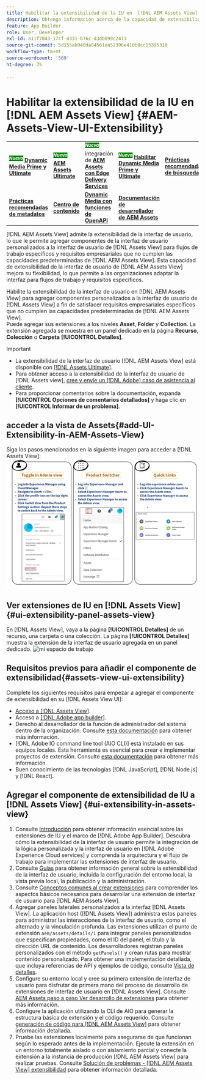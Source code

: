 ```yaml
---
title: Habilitar la extensibilidad de la IU en  [!DNL AEM Assets View]
description: Obtenga información acerca de la capacidad de extensibilidad de la interfaz de usuario de  [!DNL AEM Assets View]. [!DNL AEM Assets View] UI permite agregar componentes de interfaz de usuario personalizados para satisfacer necesidades empresariales específicas.
feature: App Builder
role: User, Developer
exl-id: a11f7043-17cf-4331-b76c-d3db099c2411
source-git-commit: 5d155ab940da84561ea52396e410b0cc15395310
workflow-type: tm+mt
source-wordcount: '569'
ht-degree: 3%

---
```


# Habilitar la extensibilidad de la IU en [!DNL AEM Assets View] {#AEM-Assets-View-UI-Extensibility}

<table>
    <tr>
        <td>
            <sup style= "background-color:#008000; color:#FFFFFF; font-weight:bold"><i>Nuevo</i></sup> <a href="/help/assets/dynamic-media/dm-prime-ultimate.md"><b>Dynamic Media Prime y Ultimate</b></a>
        </td>
        <td>
            <sup style= "background-color:#008000; color:#FFFFFF; font-weight:bold"><i>Nuevo</i></sup> <a href="/help/assets/assets-ultimate-overview.md"><b>AEM Assets Ultimate</b></a>
        </td>
        <td>
            <sup style= "background-color:#008000; color:#FFFFFF; font-weight:bold"><i>Nueva</i></sup> integración de <a href="/help/assets/integrate-aem-assets-edge-delivery-services.md"><b>AEM Assets con Edge Delivery Services</b></a>
        </td>
          <td>
            <sup style= "background-color:#008000; color:#FFFFFF; font-weight:bold"><i>Nuevo</i></sup> <a href="/help/assets/dynamic-media/enable-dynamic-media-prime-and-ultimate.md"><b>Habilitar Dynamic Media Prime y Ultimate</b></a>
        </td>
        <td>
            <a href="/help/assets/search-best-practices.md"><b>Prácticas recomendadas de búsqueda</b></a>
        </td>
    </tr>
    <tr>
        <td>
            <a href="/help/assets/metadata-best-practices.md"><b>Prácticas recomendadas de metadatos</b></a>
        </td>
        <td>
            <a href="/help/assets/product-overview.md"><b>Centro de contenido</b></a>
        </td>
        <td>
            <a href="/help/assets/dynamic-media-open-apis-overview.md"><b>Dynamic Media con funciones de OpenAPI</b></a>
        </td>
        <td>
            <a href="https://developer.adobe.com/experience-cloud/experience-manager-apis/"><b>Documentación de desarrollador de AEM Assets</b></a>
        </td>
    </tr>
</table>

[!DNL AEM Assets View] admite la extensibilidad de la interfaz de usuario, lo que le permite agregar componentes de la interfaz de usuario personalizados a la interfaz de usuario de [!DNL Assets View] para flujos de trabajo específicos y requisitos empresariales que no cumplen las capacidades predeterminadas de [!DNL AEM Assets View]. Esta capacidad de extensibilidad de la interfaz de usuario de [!DNL AEM Assets View] mejora su flexibilidad, lo que permite a las organizaciones adaptar la interfaz para flujos de trabajo y requisitos específicos.

Habilite la extensibilidad de la interfaz de usuario en [!DNL AEM Assets View] para agregar componentes personalizados a la interfaz de usuario de [!DNL Assets View] a fin de satisfacer requisitos empresariales específicos que no cumplen las capacidades predeterminadas de [!DNL AEM Assets View].\
Puede agregar sus extensiones a los niveles **Asset**, **Folder** y **Collection**. La extensión agregada se muestra en un panel dedicado en la página **Recurso**, **Colección** o **Carpeta** **[!UICONTROL Detalles]**.

>[!IMPORTANT]
>
> * La extensibilidad de la interfaz de usuario [!DNL AEM Assets View] está disponible con [[!DNL Assets Ultimate]](/help/assets/assets-ultimate-overview.md).
> * Para obtener acceso a la extensibilidad de la interfaz de usuario de [!DNL Assets view], [cree y envíe un  [!DNL Adobe] caso de asistencia al cliente](https://helpx.adobe.com/es/enterprise/using/support-for-experience-cloud.html).
> * Para proporcionar comentarios sobre la documentación, expanda **[!UICONTROL Opciones de comentarios detallados]** y haga clic en **[!UICONTROL Informar de un problema]**.

## <a id="1"></a> acceder a la vista de Assets{#add-UI-Extensibility-in-AEM-Assets-View}

Siga los pasos mencionados en la siguiente imagen para acceder a [!DNL Assets View]:
![iu de vista de recursos de acceso](/help/assets/assets/access-assets-view.jpg)

## Ver extensiones de IU en [!DNL Assets View] {#ui-extensibility-panel-assets-view}

En [!DNL Assets View], vaya a la página **[!UICONTROL Detalles]** de un recurso, una carpeta o una colección. La página **[!UICONTROL Detalles]** muestra la extensión de la interfaz de usuario agregada en un panel dedicado.
![mi espacio de trabajo](/help/assets/assets/my-workspace-assets-view3.png)

## Requisitos previos para añadir el componente de extensibilidad{#assets-view-ui-extensibility}

Complete los siguientes requisitos para empezar a agregar el componente de extensibilidad en su [!DNL Assets View UI]:

* [Acceso a [!DNL Assets View]](#1).
* Acceso a [[!DNL Adobe app builder]](https://developer.adobe.com/app-builder/docs/overview/).
* Derecho al desarrollador de la función de administrador del sistema dentro de la organización. Consulte [esta documentación](https://developer.adobe.com/uix/docs/guides/get-access/) para obtener más información.
* [!DNL Adobe IO command line tool (AIO CLI)] está instalado en sus equipos locales. Esta herramienta es esencial para crear e implementar proyectos de extensión. Consulte [esta documentación](https://developer.adobe.com/app-builder/docs/getting_started/#local-environment-set-up) para obtener más información.
* Buen conocimiento de las tecnologías [!DNL JavaScript], [!DNL Node.js] y [!DNL React].

## Agregar el componente de extensibilidad de IU a [!DNL Assets View] {#ui-extensibility-in-assets-view}

1. Consulte [Introducción](https://developer.adobe.com/uix/docs/getting-started/) para obtener información esencial sobre las extensiones de IU y el marco de [!DNL Adobe App Builder]. Descubra cómo la extensibilidad de la interfaz de usuario permite la integración de la lógica personalizada y la interfaz de usuario en [!DNL Adobe Experience Cloud services] y comprenda la arquitectura y el flujo de trabajo para implementar las extensiones de interfaz de usuario.
1. Consulte [Guías](https://developer.adobe.com/uix/docs/guides/) para obtener información general sobre la extensibilidad de la interfaz de usuario, incluida la configuración del entorno local, la vista previa local, la publicación y la administración.
1. Consulte [Conceptos comunes al crear extensiones](https://developer.adobe.com/uix/docs/services/aem-assets-view/api/commons/) para comprender los aspectos básicos necesarios para desarrollar una extensión de interfaz de usuario para [!DNL AEM Assets View].
1. Agregar paneles laterales personalizados a la interfaz [!DNL Assets View]. La aplicación host ([!DNL Assets View]) administra estos paneles para administrar las interacciones de la interfaz de usuario, como el alternado y la vinculación profunda. Las extensiones utilizan el punto de extensión `aem/assets/details/1` para integrar paneles personalizados que especifican propiedades, como el ID del panel, el título y la dirección URL de contenido. Los desarrolladores registran paneles personalizados con el método `getPanels()` y crean rutas para mostrar contenido personalizado. Para obtener una implementación detallada, que incluya referencias de API y ejemplos de código, consulte [Vista de detalles](https://developer.adobe.com/uix/docs/services/aem-assets-view/api/details-view/).
1. Configure su entorno local y cree su primera extensión de interfaz de usuario para disfrutar de primera mano del proceso de desarrollo de extensiones de interfaz de usuario en [!DNL Assets View]. Consulte [AEM Assets paso a paso Ver desarrollo de extensiones](https://developer.adobe.com/uix/docs/services/aem-assets-view/extension-development/) para obtener más información.
1. Configure la aplicación utilizando la CLI de AIO para generar la estructura básica de extensión y el código requerido. Consulte [generación de código para [!DNL AEM Assets View]](https://developer.adobe.com/uix/docs/services/aem-assets-view/code-generation/) para obtener información detallada.
1. Pruebe las extensiones localmente para asegurarse de que funcionan según lo esperado antes de la implementación. Ejecute la extensión en un entorno totalmente aislado o con aislamiento parcial y conecte la extensión a la instancia de producción [!DNL AEM Assets View] para realizar pruebas. Consulte [Solución de problemas - [!DNL AEM Assets View] extensibilidad](https://developer.adobe.com/uix/docs/services/aem-assets-view/debug/) para obtener información detallada.
